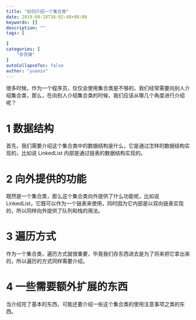 ```yaml
---
title: "如何介绍一个集合类"
date: 2019-09-18T16:02:48+08:00
keywords: []
description: ""
tags: [

]
categories: [
    "杂货铺"
]
autoCollapseToc: false
author: "yuanzx"
---
```


很多时候，作为一个程序员，仅仅会使用集合类是不够的，我们经常需要向别人介绍集合类，那么，在向别人介绍集合类的时候，我们应该从哪几个角度进行介绍呢？

# 1 数据结构

首先，我们需要介绍这个集合类中的数据结构是什么，它是通过怎样的数据结构实现的，比如说 LinkedList 内部是通过链表的数据结构实现的。

# 2 向外提供的功能

既然是一个集合类，那么这个集合类向外提供了什么功能呢，比如说 LinkedList，它既可以作为一个链表来使用，同时因为它内部是以双向链表实现的，所以同样向外提供了队列和栈的用法。

# 3 遍历方式

作为一个集合类，遍历方式就很重要，毕竟我们存东西进去是为了将来把它拿出来的，所以遍历的方式同样需要介绍。

# 4 一些需要额外扩展的东西

当介绍完了基本的东西，可能还要介绍一些这个集合类的使用注意事项之类的东西。